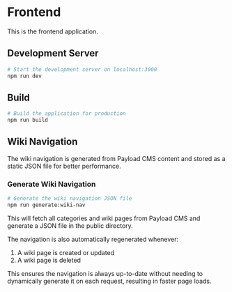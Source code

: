 # Frontend

This is the frontend application.

## Development Server

```bash
# Start the development server on localhost:3000
npm run dev
```

## Build

```bash
# Build the application for production
npm run build
```

## Wiki Navigation

The wiki navigation is generated from Payload CMS content and stored as a static JSON file for better performance.

### Generate Wiki Navigation

```bash
# Generate the wiki navigation JSON file
npm run generate:wiki-nav
```

This will fetch all categories and wiki pages from Payload CMS and generate a JSON file in the public directory.

The navigation is also automatically regenerated whenever:
1. A wiki page is created or updated
2. A wiki page is deleted

This ensures the navigation is always up-to-date without needing to dynamically generate it on each request, resulting in faster page loads.

<!-- Trigger deploy -->
<!-- Trigger deploy again -->
<!-- Force refresh deploy -->
<!-- Trigger build with latest colleague changes -->
